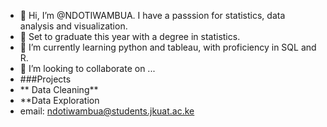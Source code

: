 - 👋 Hi, I’m @NDOTIWAMBUA. I have a passsion for statistics, data analysis and visualization.
- 👀 Set to graduate this year with a degree in statistics.
- 🌱 I’m currently learning python and tableau, with proficiency in SQL and R.
- 💞️ I’m looking to collaborate on ...
- ###Projects
- ** Data Cleaning**
- **Data Exploration
- email: ndotiwambua@students.jkuat.ac.ke
  

<!---
NDOTIWAMBUA/NDOTIWAMBUA is a ✨ special ✨ repository because its `README.md` (this file) appears on your GitHub profile.
You can click the Preview link to take a look at your changes.
--->
